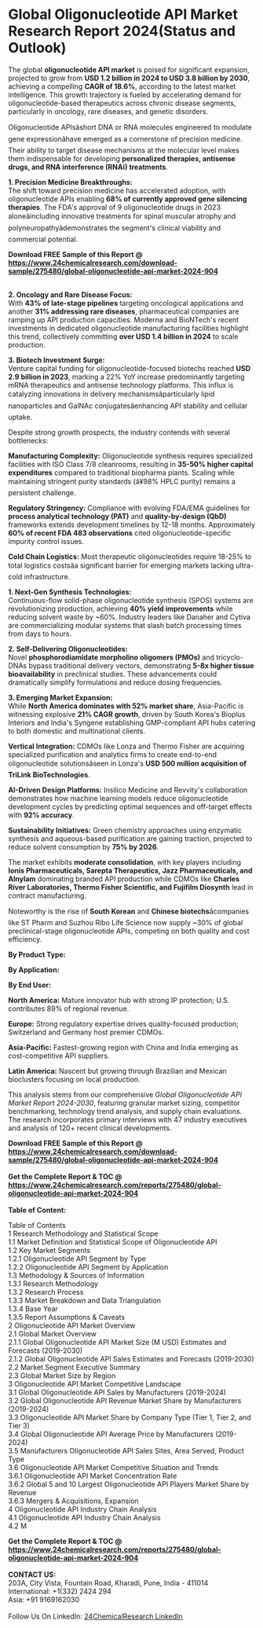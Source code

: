 <h1>Global Oligonucleotide API Market Research Report 2024(Status and Outlook)</h1><p>The global <strong>oligonucleotide API market</strong> is poised for significant expansion, projected to grow from <strong>USD 1.2 billion in 2024 to USD 3.8 billion by 2030</strong>, achieving a compelling <strong>CAGR of 18.6%</strong>, according to the latest market intelligence. This growth trajectory is fueled by accelerating demand for oligonucleotide-based therapeutics across chronic disease segments, particularly in oncology, rare diseases, and genetic disorders.</p><p>Oligonucleotide APIsâshort DNA or RNA molecules engineered to modulate gene expressionâhave emerged as a cornerstone of precision medicine. Their ability to target disease mechanisms at the molecular level makes them indispensable for developing <strong>personalized therapies, antisense drugs, and RNA interference (RNAi) treatments</strong>.</p><p><strong>1. Precision Medicine Breakthroughs:</strong><br>
The shift toward precision medicine has accelerated adoption, with oligonucleotide APIs enabling <strong>68% of currently approved gene silencing therapies</strong>. The FDA's approval of 9 oligonucleotide drugs in 2023 aloneâincluding innovative treatments for spinal muscular atrophy and polyneuropathyâdemonstrates the segment's clinical viability and commercial potential.</p><div><b>Download FREE Sample of this Report @ 
            <a href="https://www.24chemicalresearch.com/download-sample/275480/global-oligonucleotide-api-market-2024-904">
            https://www.24chemicalresearch.com/download-sample/275480/global-oligonucleotide-api-market-2024-904</a></b></div><br><p><strong>2. Oncology and Rare Disease Focus:</strong><br>
With <strong>43% of late-stage pipelines</strong> targeting oncological applications and another <strong>31% addressing rare diseases</strong>, pharmaceutical companies are ramping up API production capacities. Moderna and BioNTech's recent investments in dedicated oligonucleotide manufacturing facilities highlight this trend, collectively committing <strong>over USD 1.4 billion in 2024</strong> to scale production.</p><p><strong>3. Biotech Investment Surge:</strong><br>
Venture capital funding for oligonucleotide-focused biotechs reached <strong>USD 2.9 billion in 2023</strong>, marking a 22% YoY increase predominantly targeting mRNA therapeutics and antisense technology platforms. This influx is catalyzing innovations in delivery mechanismsâparticularly lipid nanoparticles and GalNAc conjugatesâenhancing API stability and cellular uptake.</p><p>Despite strong growth prospects, the industry contends with several bottlenecks:</p><p><strong>Manufacturing Complexity:</strong> Oligonucleotide synthesis requires specialized facilities with ISO Class 7/8 cleanrooms, resulting in <strong>35-50% higher capital expenditures</strong> compared to traditional biopharma plants. Scaling while maintaining stringent purity standards (â¥98% HPLC purity) remains a persistent challenge.</p><p><strong>Regulatory Stringency:</strong> Compliance with evolving FDA/EMA guidelines for <strong>process analytical technology (PAT)</strong> and <strong>quality-by-design (QbD)</strong> frameworks extends development timelines by 12-18 months. Approximately <strong>60% of recent FDA 483 observations</strong> cited oligonucleotide-specific impurity control issues.</p><p><strong>Cold Chain Logistics:</strong> Most therapeutic oligonucleotides require 18-25% to total logistics costsâa significant barrier for emerging markets lacking ultra-cold infrastructure.</p><p><strong>1. Next-Gen Synthesis Technologies:</strong><br>
Continuous-flow solid-phase oligonucleotide synthesis (SPOS) systems are revolutionizing production, achieving <strong>40% yield improvements</strong> while reducing solvent waste by ~60%. Industry leaders like Danaher and Cytiva are commercializing modular systems that slash batch processing times from days to hours.</p><p><strong>2. Self-Delivering Oligonucleotides:</strong><br>
Novel <strong>phosphorodiamidate morpholino oligomers (PMOs)</strong> and tricyclo-DNAs bypass traditional delivery vectors, demonstrating <strong>5-8x higher tissue bioavailability</strong> in preclinical studies. These advancements could dramatically simplify formulations and reduce dosing frequencies.</p><p><strong>3. Emerging Market Expansion:</strong><br>
While <strong>North America dominates with 52% market share</strong>, Asia-Pacific is witnessing explosive <strong>21% CAGR growth</strong>, driven by South Korea's Bioplus Interiors and India's Syngene establishing GMP-compliant API hubs catering to both domestic and multinational clients.</p><p><strong>Vertical Integration:</strong> CDMOs like Lonza and Thermo Fisher are acquiring specialized purification and analytics firms to create end-to-end oligonucleotide solutionsâseen in Lonza's <strong>USD 500 million acquisition of TriLink BioTechnologies</strong>.</p><p><strong>AI-Driven Design Platforms:</strong> Insilico Medicine and Revvity's collaboration demonstrates how machine learning models reduce oligonucleotide development cycles by predicting optimal sequences and off-target effects with <strong>92% accuracy</strong>.</p><p><strong>Sustainability Initiatives:</strong> Green chemistry approaches using enzymatic synthesis and aqueous-based purification are gaining traction, projected to reduce solvent consumption by <strong>75% by 2026</strong>.</p><p>The market exhibits <strong>moderate consolidation</strong>, with key players including <strong>Ionis Pharmaceuticals, Sarepta Therapeutics, Jazz Pharmaceuticals, and Alnylam</strong> dominating branded API production while CDMOs like <strong>Charles River Laboratories, Thermo Fisher Scientific, and Fujifilm Diosynth</strong> lead in contract manufacturing.</p><p>Noteworthy is the rise of <strong>South Korean</strong> and <strong>Chinese biotechs</strong>âcompanies like ST Pharm and Suzhou Ribo Life Science now supply ~30% of global preclinical-stage oligonucleotide APIs, competing on both quality and cost efficiency.</p><p><strong>By Product Type:</strong></p><p><strong>By Application:</strong></p><p><strong>By End User:</strong></p><p><strong>North America:</strong> Mature innovator hub with strong IP protection; U.S. contributes 89% of regional revenue.</p><p><strong>Europe:</strong> Strong regulatory expertise drives quality-focused production; Switzerland and Germany host premier CDMOs.</p><p><strong>Asia-Pacific:</strong> Fastest-growing region with China and India emerging as cost-competitive API suppliers.</p><p><strong>Latin America:</strong> Nascent but growing through Brazilian and Mexican bioclusters focusing on local production.</p><p>This analysis stems from our comprehensive <em>Global Oligonucleotide API Market Report 2024-2030</em>, featuring granular market sizing, competitor benchmarking, technology trend analysis, and supply chain evaluations. The research incorporates primary interviews with 47 industry executives and analysis of 120+ recent clinical developments.</p><div><b>Download FREE Sample of this Report @ 
            <a href="https://www.24chemicalresearch.com/download-sample/275480/global-oligonucleotide-api-market-2024-904">
            https://www.24chemicalresearch.com/download-sample/275480/global-oligonucleotide-api-market-2024-904</a></b></div><br><div><b>Get the Complete Report & TOC @ 
            <a href="https://www.24chemicalresearch.com/reports/275480/global-oligonucleotide-api-market-2024-904">
            https://www.24chemicalresearch.com/reports/275480/global-oligonucleotide-api-market-2024-904</a></b></div><br>
            <b>Table of Content:</b><p>Table of Contents<br />
1 Research Methodology and Statistical Scope<br />
1.1 Market Definition and Statistical Scope of Oligonucleotide API<br />
1.2 Key Market Segments<br />
1.2.1 Oligonucleotide API Segment by Type<br />
1.2.2 Oligonucleotide API Segment by Application<br />
1.3 Methodology & Sources of Information<br />
1.3.1 Research Methodology<br />
1.3.2 Research Process<br />
1.3.3 Market Breakdown and Data Triangulation<br />
1.3.4 Base Year<br />
1.3.5 Report Assumptions & Caveats<br />
2 Oligonucleotide API Market Overview<br />
2.1 Global Market Overview<br />
2.1.1 Global Oligonucleotide API Market Size (M USD) Estimates and Forecasts (2019-2030)<br />
2.1.2 Global Oligonucleotide API Sales Estimates and Forecasts (2019-2030)<br />
2.2 Market Segment Executive Summary<br />
2.3 Global Market Size by Region<br />
3 Oligonucleotide API Market Competitive Landscape<br />
3.1 Global Oligonucleotide API Sales by Manufacturers (2019-2024)<br />
3.2 Global Oligonucleotide API Revenue Market Share by Manufacturers (2019-2024)<br />
3.3 Oligonucleotide API Market Share by Company Type (Tier 1, Tier 2, and Tier 3)<br />
3.4 Global Oligonucleotide API Average Price by Manufacturers (2019-2024)<br />
3.5 Manufacturers Oligonucleotide API Sales Sites, Area Served, Product Type<br />
3.6 Oligonucleotide API Market Competitive Situation and Trends<br />
3.6.1 Oligonucleotide API Market Concentration Rate<br />
3.6.2 Global 5 and 10 Largest Oligonucleotide API Players Market Share by Revenue<br />
3.6.3 Mergers & Acquisitions, Expansion<br />
4 Oligonucleotide API Industry Chain Analysis<br />
4.1 Oligonucleotide API Industry Chain Analysis<br />
4.2 M</p><div><b>Get the Complete Report & TOC @ 
            <a href="https://www.24chemicalresearch.com/reports/275480/global-oligonucleotide-api-market-2024-904">
            https://www.24chemicalresearch.com/reports/275480/global-oligonucleotide-api-market-2024-904</a></b></div><br><b>CONTACT US:</b><br>
            203A, City Vista, Fountain Road, Kharadi, Pune, India - 411014<br>
            International: +1(332) 2424 294<br>
            Asia: +91 9169162030 <br><br>
            Follow Us On LinkedIn: <a href="https://www.linkedin.com/company/24chemicalresearch/">24ChemicalResearch LinkedIn</a>